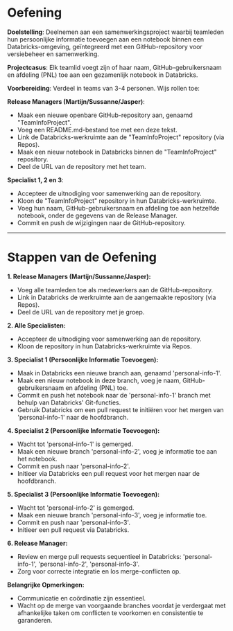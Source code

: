 # Oefening

**Doelstelling**:
Deelnemen aan een samenwerkingsproject waarbij teamleden hun persoonlijke informatie toevoegen aan een notebook binnen een Databricks-omgeving, geïntegreerd met een GitHub-repository voor versiebeheer en samenwerking.

**Projectcasus**:
Elk teamlid voegt zijn of haar naam, GitHub-gebruikersnaam en afdeling (PNL) toe aan een gezamenlijk notebook in Databricks.

**Voorbereiding**:
Verdeel in teams van 3-4 personen. Wijs rollen toe:

**Release Managers (Martijn/Sussanne/Jasper)**:

- Maak een nieuwe openbare GitHub-repository aan, genaamd "TeamInfoProject".
- Voeg een README.md-bestand toe met een deze tekst.
- Link de Databricks-werkruimte aan de "TeamInfoProject" repository (via Repos).
- Maak een nieuw notebook in Databricks binnen de "TeamInfoProject" repository.
- Deel de URL van de repository met het team.
  
**Specialist 1, 2 en 3**:

- Accepteer de uitnodiging voor samenwerking aan de repository.
- Kloon de "TeamInfoProject" repository in hun Databricks-werkruimte.
- Voeg hun naam, GitHub-gebruikersnaam en afdeling toe aan hetzelfde notebook, onder de gegevens van de Release Manager.
- Commit en push de wijzigingen naar de GitHub-repository.
-------------------------------------------------------------------------------------------------------------------------------------------------
# Stappen van de Oefening

**1. Release Managers (Martijn/Sussanne/Jasper):**
   - Voeg alle teamleden toe als medewerkers aan de GitHub-repository.
   - Link in Databricks de werkruimte aan de aangemaakte repository (via Repos).
   - Deel de URL van de repository met je groep.

**2. Alle Specialisten:**
   - Accepteer de uitnodiging voor samenwerking aan de repository.
   - Kloon de repository in hun Databricks-werkruimte via Repos.

**3. Specialist 1 (Persoonlijke Informatie Toevoegen):**
   - Maak in Databricks een nieuwe branch aan, genaamd 'personal-info-1'.
   - Maak een nieuw notebook in deze branch, voeg je naam, GitHub-gebruikersnaam en afdeling (PNL) toe.
   - Commit en push het notebook naar de 'personal-info-1' branch met behulp van Databricks' Git-functies.
   - Gebruik Databricks om een pull request te initiëren voor het mergen van 'personal-info-1' naar de hoofdbranch.

**4. Specialist 2 (Persoonlijke Informatie Toevoegen):**
   - Wacht tot 'personal-info-1' is gemerged.
   - Maak een nieuwe branch 'personal-info-2', voeg je informatie toe aan het notebook.
   - Commit en push naar 'personal-info-2'.
   - Initieer via Databricks een pull request voor het mergen naar de hoofdbranch.

**5. Specialist 3 (Persoonlijke Informatie Toevoegen):**
   - Wacht tot 'personal-info-2' is gemerged.
   - Maak een nieuwe branch 'personal-info-3', voeg je informatie toe.
   - Commit en push naar 'personal-info-3'.
   - Initieer een pull request via Databricks.

**6. Release Manager:**
   - Review en merge pull requests sequentieel in Databricks: 'personal-info-1', 'personal-info-2', 'personal-info-3'.
   - Zorg voor correcte integratie en los merge-conflicten op.

**Belangrijke Opmerkingen:**
   - Communicatie en coördinatie zijn essentieel.
   - Wacht op de merge van voorgaande branches voordat je verdergaat met afhankelijke taken om conflicten te voorkomen en consistentie te   garanderen.



